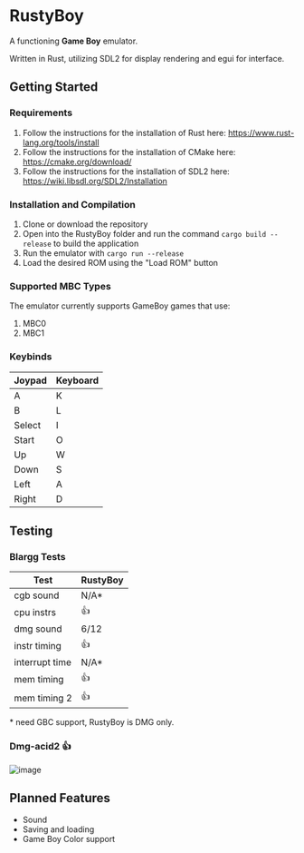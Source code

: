 

# RustyBoy
A functioning **Game Boy** emulator.

Written in Rust, utilizing SDL2 for display rendering and egui for interface.


## Getting Started

### Requirements 
1. Follow the instructions for the installation of Rust here: https://www.rust-lang.org/tools/install
2. Follow the instructions for the installation of CMake here: https://cmake.org/download/
3. Follow the instructions for the installation of SDL2 here: https://wiki.libsdl.org/SDL2/Installation

### Installation and Compilation
1.  Clone or download the repository
2. Open into the RustyBoy folder and run the command `cargo build --release` to build the application
3. Run the emulator with `cargo run --release`
4. Load the desired ROM using the "Load ROM" button

### Supported MBC Types
The emulator currently supports GameBoy games that use:
1. MBC0
2. MBC1

### Keybinds
| Joypad | Keyboard |
|--------|----------|
| A      | K        |
| B      | L        |
| Select | I        |
| Start  | O        |
| Up     | W        |
| Down   | S        |
| Left   | A        |
| Right  | D        | 
## Testing

### Blargg Tests

| Test           | RustyBoy |
|----------------|----------|
| cgb sound      | N/A*     |
| cpu instrs     | 👍       |
| dmg sound      | 6/12     |
| instr timing   | 👍       |
| interrupt time | N/A*     |
| mem timing     | 👍       |
| mem timing 2   | 👍       |

\* need GBC support, RustyBoy is DMG only.

### Dmg-acid2 👍
![image](https://github.com/user-attachments/assets/6669e4a2-b36b-4f9f-be84-066817ae03d5)


## Planned Features

- Sound
- Saving and loading
- Game Boy Color support 

